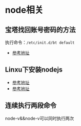 # node相关


## 宝塔找回账号密码的方法

执行命令：`/etc/init.d/bt default`

- [参考地址](http://www.huanjingba.com/btwangji.html)


## Linxu下安装nodejs

- [参考地址](https://blog.csdn.net/lk569696322/article/details/80537825)
- [参考地址](https://www.cnblogs.com/liuqi/p/6483317.html)


## 连续执行两段命令

node-v&&node-v可以同时执行两次